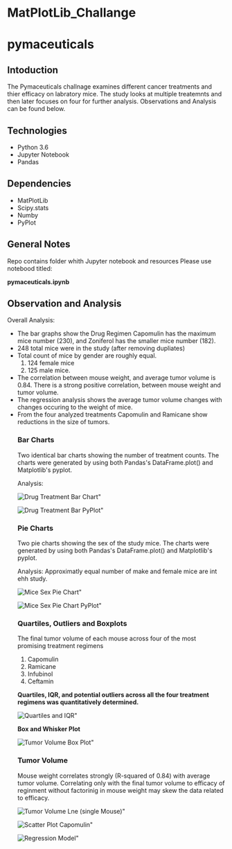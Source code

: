 # MatPlotLib_Challange

<h1>pymaceuticals</h1>

<h2>Intoduction</h2>

The Pymaceuticals challnage examines different cancer treatments and thier efficacy on labratory mice. The study looks at multiple treatemnts and then later focuses on four for further analysis. Observations and Analysis can be found below. 

<h2>Technologies</h2>

<ul><li>Python 3.6</li>
<li>Jupyter Notebook</li>
<li>Pandas</li></ul>

<h2>Dependencies</h2>
<ul><li>MatPlotLib</li>
<li>Scipy.stats</li>
<li>Numby</li>
<li>PyPlot</li></ul>

<h2>General Notes</h2>

Repo contains folder whith Jupyter notebook and resources
Please use notebood titled:
 
<b>pymaceuticals.ipynb</b>

<h2>Observation and Analysis</h2>

Overall Analysis:
<ul><li>The bar graphs show the Drug Regimen Capomulin has the maximum mice number (230), and Zoniferol has the smaller mice number (182). </li>
<li>248 total mice were in the study (after removing dupliates)</li>
<li>Total count of mice by gender are roughly equal. 
    <ol><li>124 female mice</li>
    <li>125 male mice.</li></ol></Li>

<li>The correlation between mouse weight, and average tumor volume is 0.84. There is a strong positive correlation, between mouse weight and tumor volume.</li>

<li>The regression analysis shows the average tumor volume changes with changes occuring to the weight of mice. </li>

<li>From the four analyzed treatments Capomulin and Ramicane show reductions in the size of tumors.</li>

<h3>Bar Charts</h3>
Two identical bar charts showing the number of treatment counts. The charts were generated by using both Pandas's DataFrame.plot() and Matplotlib's pyplot. 

Analysis: 

![Drug Treatment Bar Chart"](https://github.com/timsamson/MatPlotLib_Challange/blob/main/images/Drug%20Treatment%20Bar%20Chart.png)

![Drug Treatment Bar PyPlot"](https://github.com/timsamson/MatPlotLib_Challange/blob/main/images/Drug%20Treatment%20Bar%20PyPlot.png)

<h3>Pie Charts</h3>
Two pie charts showing the sex of the study mice. The charts were generated by using both Pandas's DataFrame.plot() and Matplotlib's pyplot. 

Analysis: Approximatly equal number of make and female mice are int ehh study. 

![Mice Sex Pie Chart"](https://github.com/timsamson/MatPlotLib_Challange/blob/main/images/Mice%20Sex%20Pie%20Chart.png)

![Mice Sex Pie Chart PyPlot"](https://github.com/timsamson/MatPlotLib_Challange/blob/main/images/Mice%20Sex%20Pie%20Chart%20PyPlot.png)

<h3>Quartiles, Outliers and Boxplots</h3>
The final tumor volume of each mouse across four of the most promising treatment regimens
<ol><li>Capomulin</li><li> Ramicane</li><li> Infubinol</li><li>Ceftamin</li> </ol>


<b>Quartiles, IQR, and potential outliers across all the four treatment regimens was quantitatively determined.</b>

![Quartiles and IQR"](https://github.com/timsamson/MatPlotLib_Challange/blob/main/images/quanitative.png)

<b>Box and Whisker Plot</b>

![Tumor Volume Box Plot"](https://github.com/timsamson/MatPlotLib_Challange/blob/main/images/Tumor%20Volume%20Box%20Plot.png)

<h3>Tumor Volume</h3>

Mouse weight correlates strongly (R-squared of 0.84) with average tumor volume. Correlating only with the final tumor volume to efficacy of reginment without factorinig in mouse weight may skew the data related to efficacy.

![Tumor Volume Lne (single Mouse)"](https://github.com/timsamson/MatPlotLib_Challange/blob/main/images/Tumor%20Volume%20Lne%20(single%20Mouse).png)

![Scatter Plot Capomulin"](https://github.com/timsamson/MatPlotLib_Challange/blob/main/images/Scatter%20Plot%20Capomulin.png)

![Regression Model"](https://github.com/timsamson/MatPlotLib_Challange/blob/main/images/Regression.png)
